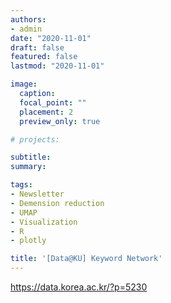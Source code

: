 ```yaml
---
authors:
- admin
date: "2020-11-01"
draft: false
featured: false
lastmod: "2020-11-01"

image:
  caption: 
  focal_point: ""
  placement: 2
  preview_only: true

# projects: 

subtitle: 
summary: 

tags:
- Newsletter
- Demension reduction
- UMAP
- Visualization
- R
- plotly

title: '[Data@KU] Keyword Network'
---
```



https://data.korea.ac.kr/?p=5230